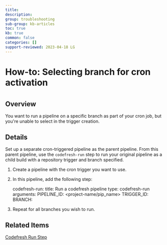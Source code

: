 ```yaml
---
title: 
description: 
group: troubleshooting
sub-group: kb-articles
toc: true
kb: true
common: false
categories: []
support-reviewed: 2023-04-18 LG
---
```


# How-to: Selecting branch for cron activation

#

## Overview

You want to run a pipeline on a specific branch as part of your cron job, but
you're unable to select in the trigger creation.

## Details

Set up a separate cron-triggered pipeline as the parent pipeline. From this
parent pipeline, use the `codefresh-run` step to run your original pipeline as
a child build with a repository trigger and branch specified.

  1. Create a pipeline with the cron trigger you want to use.

  2. In this pipeline, add the following step:
    
        codefresh-run:
      title: Run a codefresh pipeline
      type: codefresh-run
      arguments:
        PIPELINE_ID: <project-name/pip_name>
        TRIGGER_ID: <trigger-name>
        BRANCH: <branch-name>
    

  3. Repeat for all branches you wish to run.

## Related Items

[Codefresh Run Step](https://codefresh.io/steps/step/codefresh-run)

